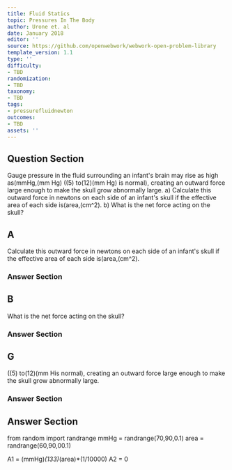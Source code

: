 ```yaml
---
title: Fluid Statics
topic: Pressures In The Body
author: Urone et. al
date: January 2018
editor: ''
source: https://github.com/openwebwork/webwork-open-problem-library
template_version: 1.1
type: ''
difficulty:
- TBD
randomization:
- TBD
taxonomy:
- TBD
tags:
- pressurefluidnewton
outcomes:
- TBD
assets: ''
---
```


## Question Section 

Gauge pressure in the fluid surrounding an infant's brain may rise as high as(mmHg,(mm Hg) ((5) to(12)(mm Hg) is normal), creating an outward force large enough to make the skull grow abnormally large.
a) Calculate this outward force in newtons on each side of an infant's skull if the effective area of each side is(area,(cm^2). 
b) What is the net force acting on the skull?

## A
Calculate this outward force in newtons on each side of an infant's skull if the effective area of each side is(area,(cm^2). 
### Answer Section
## B
What is the net force acting on the skull?
### Answer Section
## G
((5) to(12)(mm His normal), creating an outward force large enough to make the skull grow abnormally large.
### Answer Section


## Answer Section

from random import randrange
mmHg = randrange(70,90,0.1)
area = randrange(60,90,00.1)

A1 = (mmHg)*(133)*(area)*(1/10000)
A2 = 0
